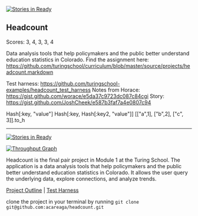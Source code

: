 [![Stories in Ready](https://badge.waffle.io/acareaga/headcount.png?label=ready&title=Ready)](https://waffle.io/acareaga/headcount)
## Headcount

Scores: 3, 4, 3, 3, 4

Data analysis tools that help policymakers and the public better understand education statistics in Colorado.
Find the assignment here: https://github.com/turingschool/curriculum/blob/master/source/projects/headcount.markdown

Test harness: https://github.com/turingschool-examples/headcount_test_harness
Notes from Horace: https://gist.github.com/worace/e5da37c9723dc087c84cgi
Story: https://gist.github.com/JoshCheek/e587b3faf7a4e0807c94

Hash[:key, "value"]
Hash[:key, Hash[:key2, "value"]]
[["a",1], ["b",2], ["c", 3]].to_h


----------------------------------------------------------------

[![Stories in Ready](https://badge.waffle.io/acareaga/headcount.png?label=ready&title=Ready)](https://waffle.io/acareaga/headcount)

[![Throughput Graph](https://badge.waffle.io/acareaga/headcount/throughput.svg)](https://waffle.io/acareaga/headcount/metrics)

Headcount is the final pair project in Module 1 at the Turing School. The application is a data analysis tools that help policymakers and the public better understand education statistics in Colorado. It allows the user query the underlying data, explore connections, and analyze trends.

[Project Outline](https://github.com/turingschool/curriculum/blob/master/source/projects/headcount.markdown) | [Test Harness](https://github.com/turingschool-examples/headcount_test_harness)

clone the project in your terminal by running `git clone git@github.com:acareaga/headcount.git`
